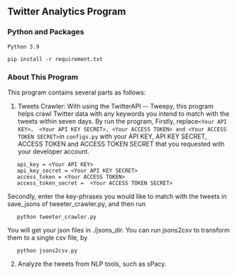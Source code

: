 ## Twitter Analytics Program
### Python and Packages
```Python 3.9```
```commandline
pip install -r requirement.txt
```

### About This Program
This program contains several parts as follows:

1. Tweets Crawler:
   With using the TwitterAPI -- Tweepy, this program helps crawl Twitter data with any keywords you intend to match with the tweets within seven days.
   By run the program,
   Firstly, replace`<Your API KEY>， <Your API KEY SECRET>, <Your ACCESS TOKEN> and <Your ACCESS TOKEN SECRET>`in `configs.py` with your API KEY, API KEY SECRET, ACCESS TOKEN and ACCESS TOKEN SECRET that you requested with your developer account.

```
   api_key = <Your API KEY>
   api_key_secret = <Your API KEY SECRET>
   access_token = <Your ACCESS TOKEN>
   access_token_secret =  <Your ACCESS TOKEN SECRET>
```
Secondly, enter the key-phrases you would like to match with the tweets in save_jsons of tweeter_crawler.py, and then run
```
   python tweeter_crawler.py
```
You will get your json files in ./jsons_dir. You can run jsons2csv to transform them to a single csv file, by
```commandline
   python jsons2csv.py
```

2. Analyze the tweets from NLP tools, such as sPacy.
